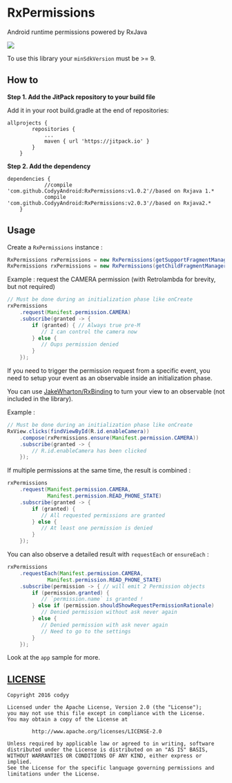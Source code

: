 # RxPermissions
Android runtime permissions powered by RxJava

[![](https://jitpack.io/v/CodyyAndroid/RxPermissions.svg)](https://jitpack.io/#CodyyAndroid/RxPermissions)

To use this library your `minSdkVersion` must be >= 9.

## How to
**Step 1. Add the JitPack repository to your build file**

Add it in your root build.gradle at the end of repositories:
```
allprojects {
		repositories {
			...
			maven { url 'https://jitpack.io' }
		}
	}
```
**Step 2. Add the dependency**
```
dependencies {
	        //compile 'com.github.CodyyAndroid:RxPermissions:v1.0.2'//based on Rxjava 1.*
	        compile 'com.github.CodyyAndroid:RxPermissions:v2.0.3'//based on Rxjava2.*
	}
```
## Usage

Create a `RxPermissions` instance :

```java
RxPermissions rxPermissions = new RxPermissions(getSupportFragmentManager()); // where this is an android.support.v7.app.AppCompatActivity instance
RxPermissions rxPermissions = new RxPermissions(getChildFragmentManager()); // where this is an android.support.v4.app.Fragment instance
```

Example : request the CAMERA permission (with Retrolambda for brevity, but not required)

```java
// Must be done during an initialization phase like onCreate
rxPermissions
    .request(Manifest.permission.CAMERA)
    .subscribe(granted -> {
        if (granted) { // Always true pre-M
           // I can control the camera now
        } else {
           // Oups permission denied
        }
    });
```

If you need to trigger the permission request from a specific event, you need to setup your event
as an observable inside an initialization phase.

You can use [JakeWharton/RxBinding](https://github.com/JakeWharton/RxBinding) to turn your view to
an observable (not included in the library).

Example :

```java
// Must be done during an initialization phase like onCreate
RxView.clicks(findViewById(R.id.enableCamera))
    .compose(rxPermissions.ensure(Manifest.permission.CAMERA))
    .subscribe(granted -> {
        // R.id.enableCamera has been clicked
    });
```

If multiple permissions at the same time, the result is combined :

```java
rxPermissions
    .request(Manifest.permission.CAMERA,
             Manifest.permission.READ_PHONE_STATE)
    .subscribe(granted -> {
        if (granted) {
           // All requested permissions are granted
        } else {
           // At least one permission is denied
        }
    });
```

You can also observe a detailed result with `requestEach` or `ensureEach` :

```java
rxPermissions
    .requestEach(Manifest.permission.CAMERA,
             Manifest.permission.READ_PHONE_STATE)
    .subscribe(permission -> { // will emit 2 Permission objects
        if (permission.granted) {
           // `permission.name` is granted !
        } else if (permission.shouldShowRequestPermissionRationale)
           // Denied permission without ask never again
        } else {
           // Denied permission with ask never again
           // Need to go to the settings
        }
    });
```

Look at the `app` sample for more.
## [LICENSE](https://github.com/CodyyAndroid/RxPermissions/blob/master/LICENSE)
```
Copyright 2016 codyy

Licensed under the Apache License, Version 2.0 (the "License");
you may not use this file except in compliance with the License.
You may obtain a copy of the License at

		http://www.apache.org/licenses/LICENSE-2.0

Unless required by applicable law or agreed to in writing, software
distributed under the License is distributed on an "AS IS" BASIS,
WITHOUT WARRANTIES OR CONDITIONS OF ANY KIND, either express or implied.
See the License for the specific language governing permissions and
limitations under the License.
```

